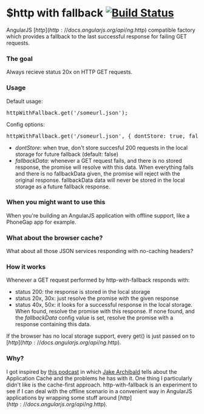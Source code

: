 # $http with fallback [![Build Status](https://travis-ci.org/TimSchlechter/http-with-fallback.png?branch=master)](https://travis-ci.org/TimSchlechter/http-with-fallback)
AngularJS [$http](http://docs.angularjs.org/api/ng.$http) compatible factory which provides a fallback to the last successful response for failing GET requests.

### The goal
Always recieve status 20x on HTTP GET requests.

### Usage
Default usage:
<pre>httpWithFallback.get('/someurl.json');</pre>

Config options:
<pre>httpWithFallback.get('/someurl.json', { dontStore: true, fallbackData: { 'key': 'value' } });</pre>

- *dontStore*: when true, don't store succesful 200 requests in the local storage for future fallback (default: false)
- *fallbackData*: whenever a GET request fails, and there is no stored response, the promise will resolve with this data. When everything fails and there is no fallbackData given, the promise will reject with the original response. fallbackData data will never be stored in the local storage as a future fallback response.

### When you might want to use this
When you're building an AngularJS application with offline support, like a PhoneGap app for example.

### What about the browser cache?
What about all those JSON services responding with no-caching headers?

### How it works
Whenever a GET request performed by http-with-fallback responds with:
- status 200: the response is stored in the local storage
- status 20x, 30x: just resolve the promise with the given response
- status 40x, 50x: it looks for a successful response in the local storage. When found, resolve the promise with this response. If none found, and the _fallbackData_ config value is set, resolve the promise with a response containing this data.

If the browser has no local storage support, every get() is just passed on to [$http](http://docs.angularjs.org/api/ng.$http).

### Why?
I got inspired by [this podcast](http://javascriptjabber.com/069-jsj-the-application-cache-with-jake-archibald/) in which [Jake Archibald](http://jakearchibald.com/) tells about the Application Cache and the problems he has with it. One thing I particularly didn't like is the cache-first approach.
http-with-fallback is an experiment to see if I can deal with the offline scenario in a convenient way in AngularJS applications by wrapping some stuff around [$http](http://docs.angularjs.org/api/ng.$http).